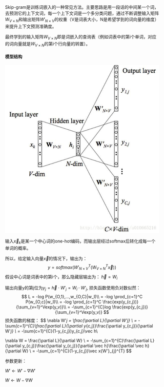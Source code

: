 Skip-gram是训练词嵌入的一种常见方法。主要思路是用一段话的中间某一个词，去预测它的上下文词，每一个上下文词是一个多分类问题，通过不断调整输入矩阵$W_{V \times N}$和输出矩阵$W'_{N \times V}$的权重（V是词表大小，N是希望学到的词向量的维度）来提升上下文预测准确度。

最终学到的输入矩阵$W_{V \times N}$即是词嵌入的查询表（例如词表中的第i个单词，对应的词向量就是$W_{V \times N}$的第i个行向量的转置）。

#### 模型结构

![](./images/skip-gram.jpeg)

输入$\vec x_k$是某一个中心词的one-hot编码，而输出层经过softmax后转化成每一个单词的概率。

所以，给定输入向量$\vec x$的情况下，输出为：
$$
y = softmax(W'^T_{N \times V}(W^T_{V \times N}\vec x))
$$
假设中心词是词表中的第i个，那么隐藏层输出为： $\vec h = W_i$

输出向量y的第j位为$y_j=\vec h \cdot W'_j = W_i \cdot W'_j$, 损失函数使用负对数似然：
$$
L = -log P(w_{O,1},...,w_{O,C}|w_I)\\
= -log \prod_{c=1}^C P(w_{O,c}|w_I)\\
= -log \prod_{c=1}^C \frac{exp(y_{c,j})}{\sum_{v=1}^Vexp(y_v)}\\
= -\sum_{c=1}^{C}log \frac{exp(y_{c,j})}{\sum_{v=1}^Vexp(y_v)}
$$
损失函数的梯度：
$$
\nabla W'_j = \frac{\partial L}{\partial W'_j} \\
= -\sum_{c=1}^{C}\frac{\partial L}{\partial y_{c,j}}\frac{\partial y_{c,j}}{\partial W'_j} \\
= -\sum_{c=1}^{C}(1-y_{c,j})y_{c,j}\vec h\\

\nabla W = \frac{\partial L}{\partial W} \\
= -\sum_{c=1}^{C}\frac{\partial L}{\partial y_{c,j}}\frac{\partial y_{c,j}}{\partial \vec h}\frac{\partial \vec h}{\partial W} \\
= -\sum_{c=1}^{C}(1-y_{c,j})\vec x{W'}_{j}^{T}
$$

参数更新：

$W' \leftarrow W'-\nabla W'$

$W \leftarrow W-\nabla W$



